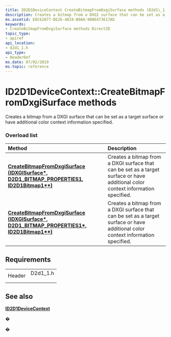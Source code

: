 ```yaml
---
title: ID2D1DeviceContext CreateBitmapFromDxgiSurface methods (D2d1\_1.h)
description: Creates a bitmap from a DXGI surface that can be set as a target surface or have additional color context information specified.
ms.assetid: E8C62877-DE26-4819-B9AA-980E473617AD
keywords:
- CreateBitmapFromDxgiSurface methods Direct2D
topic_type:
- apiref
api_location:
- d2d1_1.h
api_type:
- HeaderDef
ms.date: 07/02/2019
ms.topic: reference
---
```


# ID2D1DeviceContext::CreateBitmapFromDxgiSurface methods

Creates a bitmap from a DXGI surface that can be set as a target surface or have additional color context information specified.

### Overload list



| Method                                                                                                                                                | Description                                                                                                                                 |
|:------------------------------------------------------------------------------------------------------------------------------------------------------|:--------------------------------------------------------------------------------------------------------------------------------------------|
| [**CreateBitmapFromDxgiSurface (IDXGISurface\*, D2D1\_BITMAP\_PROPERTIES1, ID2D1Bitmap1\*\*)**](/windows/win32/api/d2d1_1/nf-d2d1_1-id2d1devicecontext-createbitmapfromdxgisurface(idxgisurface_constd2d1_bitmap_properties1__id2d1bitmap1))  | Creates a bitmap from a DXGI surface that can be set as a target surface or have additional color context information specified.<br/> |
| [**CreateBitmapFromDxgiSurface (IDXGISurface\*, D2D1\_BITMAP\_PROPERTIES1\*, ID2D1Bitmap1\*\*)**](https://msdn.microsoft.com/library/Hh404482(v=VS.85).aspx) | Creates a bitmap from a DXGI surface that can be set as a target surface or have additional color context information specified.<br/> |



## Requirements



|                   |                                                                                      |
|-------------------|--------------------------------------------------------------------------------------|
| Header<br/> | <dl> <dt>D2d1\_1.h</dt> </dl> |



## See also

<dl> <dt>

[**ID2D1DeviceContext**](https://msdn.microsoft.com/library/Hh404479(v=VS.85).aspx)
</dt> </dl>

�

�





